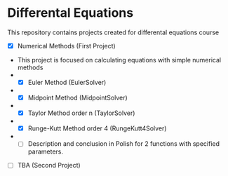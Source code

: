 # Differental Equations

This repository contains projects created for differental equations course

- [x] Numerical Methods (First Project)
- This project is focused on calculating equations with simple numerical methods
- - [x] Euler Method (EulerSolver)
- - [x] Midpoint Method (MidpointSolver)
- - [x] Taylor Method order n (TaylorSolver)
- - [x] Runge-Kutt Method order 4 (RungeKutt4Solver)
- - [ ] Description and conclusion in Polish for 2 functions with specified parameters. 

- [ ] TBA (Second Project)
